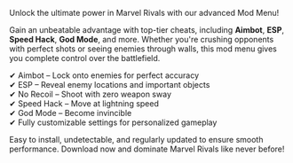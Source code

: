 Unlock the ultimate power in Marvel Rivals with our advanced Mod Menu!  

Gain an unbeatable advantage with top-tier cheats, including **Aimbot**, **ESP**, **Speed Hack**, **God Mode**, and more. Whether you're crushing opponents with perfect shots or seeing enemies through walls, this mod menu gives you complete control over the battlefield.  

✔ Aimbot – Lock onto enemies for perfect accuracy  
✔ ESP – Reveal enemy locations and important objects  
✔ No Recoil – Shoot with zero weapon sway  
✔ Speed Hack – Move at lightning speed  
✔ God Mode – Become invincible  
✔ Fully customizable settings for personalized gameplay  

Easy to install, undetectable, and regularly updated to ensure smooth performance. Download now and dominate Marvel Rivals like never before!  
